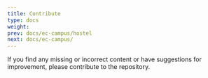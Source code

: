 ```yaml
---
title: Contribute
type: docs
weight: 
prev: docs/ec-campus/hostel
next: docs/ec-campus/
---
```


If you find any missing or incorrect content or have suggestions for improvement, please contribute to the repository.